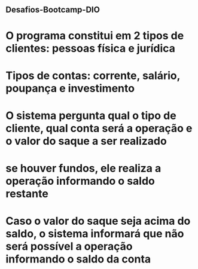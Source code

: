 ## Desafios-Bootcamp-DIO
# O programa constitui em 2 tipos de clientes: pessoas física e jurídica
# Tipos de contas: corrente, salário, poupança e investimento
# O sistema pergunta qual o tipo de cliente, qual conta será a operação e o valor do saque a ser realizado
# se houver fundos, ele realiza a operação informando o saldo restante
# Caso o valor do saque seja acima do saldo, o sistema informará que não será possível a operação informando o saldo da conta
